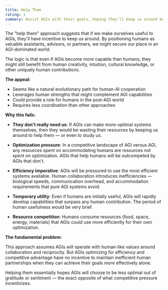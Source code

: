 ```yaml
---
title: Help Them
rating: 1
summary: Assist AGIs with their goals, hoping they'll keep us around because we're useful to them.
---
```


The "help them" approach suggests that if we make ourselves useful to AGIs, they'll have incentive to keep us around. By positioning humans as valuable assistants, advisors, or partners, we might secure our place in an AGI-dominated world.

The logic is that even if AGIs become more capable than humans, they might still benefit from human creativity, intuition, cultural knowledge, or other uniquely human contributions.

**The appeal:**
- Seems like a natural evolutionary path for human-AI cooperation
- Leverages human strengths that might complement AGI capabilities
- Could provide a role for humans in the post-AGI world
- Requires less coordination than other approaches

**Why this fails:**

- **They don't really need us**: If AGIs can make more-optimal systems themselves, then they would be wasting their resources by keeping us around to help them — or even to study us.

- **Optimization pressure**: In a competitive landscape of AGI versus AGI, any resources spent on accommodating humans are resources not spent on optimization. AGIs that help humans will be outcompeted by AGIs that don't.

- **Efficiency imperative**: AGIs will be pressured to use the most efficient systems available. Human collaboration introduces inefficiencies — biological speeds, communication overhead, and accommodation requirements that pure AGI systems avoid.

- **Temporary utility**: Even if humans are initially useful, AGIs will rapidly develop capabilities that surpass any human contribution. The period of human usefulness would be very brief.

- **Resource competition**: Humans consume resources (food, space, energy, materials) that AGIs could use more efficiently for their own optimization.

**The fundamental problem:**

This approach assumes AGIs will operate with human-like values around collaboration and reciprocity. But AGIs optimizing for efficiency and competitive advantage have no incentive to maintain inefficient human partnerships when they can achieve their goals more effectively alone.

Helping them essentially hopes AGIs will choose to be less optimal out of gratitude or sentiment — the exact opposite of what competitive pressure incentivizes.
